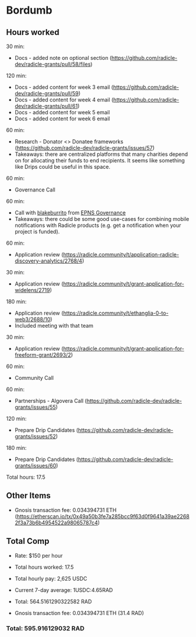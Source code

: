 # Bordumb

## Hours worked
30 min:
* Docs - added note on optional section (https://github.com/radicle-dev/radicle-grants/pull/58/files)

120 min:
* Docs - added content for week 3 email (https://github.com/radicle-dev/radicle-grants/pull/59)
* Docs - added content for week 4 email (https://github.com/radicle-dev/radicle-grants/pull/61)
* Docs - added content for week 5 email 
* Docs - added content for week 6 email

60 min:
* Research - Donator <> Donatee frameworks (https://github.com/radicle-dev/radicle-grants/issues/57)
* Takeaways: there are centralized platforms that many charities depend on for allocating their funds to end recipients.
It seems like something like Drips could be useful in this space.

60 min:
* Governance Call

60 min:
* Call with [blakeburrito](https://github.com/blakeburrito) from [EPNS Governance](https://gov.epns.io/c/grants/10)
* Takeaways: there could be some good use-cases for combining mobile notifications with Radicle products (e.g. get a 
notification when your project is funded).

60 min:
* Application review (https://radicle.community/t/application-radicle-discovery-analytics/2768/4)

30 min:
* Application review (https://radicle.community/t/grant-application-for-widelens/2719)

180 min:
* Application review (https://radicle.community/t/ethanglia-0-to-web3/2688/10)
* Included meeting with that team

30 min:
* Application review (https://radicle.community/t/grant-application-for-freeform-grant/2693/2)

60 min:
* Community Call

60 min:
* Partnerships - Algovera Call (https://github.com/radicle-dev/radicle-grants/issues/55)

120 min:
* Prepare Drip Candidates (https://github.com/radicle-dev/radicle-grants/issues/52)

180 min:
* Prepare Drip Candidates (https://github.com/radicle-dev/radicle-grants/issues/60)

Total hours: 17.5

## Other Items

* Gnosis transaction fee: 0.034394731 ETH (https://etherscan.io/tx/0x49a50b3fe7a285bcc9f63d0f9641a39ae22682f3a73b6b4954522a98065787c4)

## Total Comp

* Rate: $150 per hour
* Total hours worked: 17.5
* Total hourly pay: 2,625 USDC 
* Current 7-day average: 1USDC:4.65RAD
* Total: 564.5161290322582 RAD

* Gnosis transaction fee: 0.034394731 ETH (31.4 RAD)

### Total: 595.916129032 RAD
